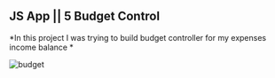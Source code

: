 ## JS App || 5  Budget Control 

*In this project I was trying to build budget controller for my expenses income balance *

![budget](https://github.com/Selim01a/js-app-5-Budget-/blob/master/Video_220304224028.gif)

